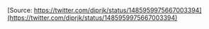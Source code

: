 [Source: https://twitter.com/diprjk/status/1485959975667003394](https://twitter.com/diprjk/status/1485959975667003394)